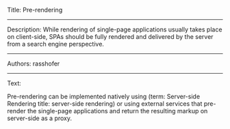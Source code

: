 Title: Pre-rendering

-----

Description: While rendering of single-page applications usually takes place on client-side, SPAs should be fully rendered and delivered by the server from a search engine perspective.

-----

Authors: rasshofer

-----

Text:

Pre-rendering can be implemented natively using (term: Server-side Rendering title: server-side rendering) or using external services that pre-render the single-page applications and return the resulting markup on server-side as a proxy.
